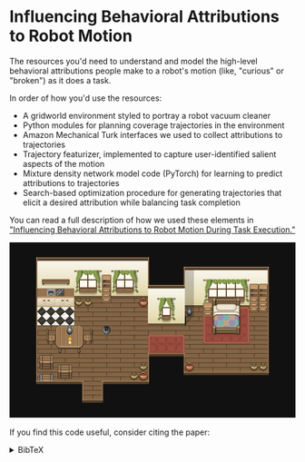 # Influencing Behavioral Attributions to Robot Motion

The resources you'd need to understand and model the high-level behavioral attributions people make to a robot's motion (like, "curious" or "broken") as it does a task. 

In order of how you'd use the resources:

* A gridworld environment styled to portray a robot vacuum cleaner
* Python modules for planning coverage trajectories in the environment
* Amazon Mechanical Turk interfaces we used to collect attributions to trajectories
* Trajectory featurizer, implemented to capture user-identified salient aspects of the motion 
* Mixture density network model code (PyTorch) for learning to predict attributions to trajectories
* Search-based optimization procedure for generating trajectories that elicit a desired attribution while balancing task completion

You can read a full description of how we used these elements in ["Influencing Behavioral Attributions to Robot Motion During Task Execution."](https://nickwalker.us/publications/walker2021attributions)

![](interface/assets/environment.png)

If you find this code useful, consider citing the paper:

<details>
<summary>
BibTeX</summary>
<pre>
@inproceedings{walker2021attributions,
  author = {Walker, Nick and Mavrogiannis, Christoforos and Srinivasa, Siddhartha and Cakmak, Maya},
  title = {Influencing Behavioral Attributions to Robot Motion During Task Execution},
  booktitle = {Conference on Robot Learning (CoRL)},
  location = {London, UK},
  month = nov,
  year = {2021}
}
</pre>
</details>